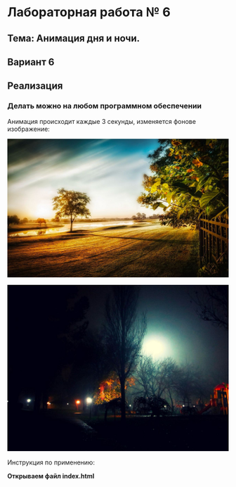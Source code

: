 # Лабораторная работа № 6

## Тема: Анимация дня и ночи.

## Вариант 6

## Реализация

### Делать можно на любом программном обеспечении

Анимация происходит каждые 3 секунды, изменяется фонове изображение:

   ![nonlin](images/day.jpg)

   ![nonlin](images/night.jpg)

Инструкция по применению:

**Открываем файл index.html**
